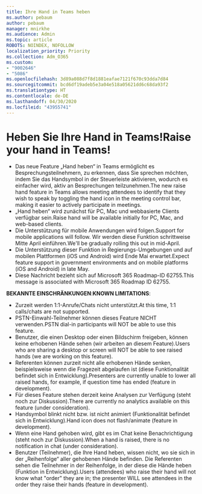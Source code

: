 ```yaml
---
title: Ihre Hand in Teams heben
ms.author: pebaum
author: pebaum
manager: mnirkhe
ms.audience: Admin
ms.topic: article
ROBOTS: NOINDEX, NOFOLLOW
localization_priority: Priority
ms.collection: Adm_O365
ms.custom:
- "9002646"
- "5086"
ms.openlocfilehash: 3d89a088d7f8d1881eafae7121f670c93dda7d84
ms.sourcegitcommit: bcd6df19adeb5e3a04e518a05621dd6c68da93f2
ms.translationtype: HT
ms.contentlocale: de-DE
ms.lasthandoff: 04/30/2020
ms.locfileid: "43955741"
---
```

# <a name="raise-your-hand-in-teams"></a><span data-ttu-id="333d2-102">Heben Sie Ihre Hand in Teams!</span><span class="sxs-lookup"><span data-stu-id="333d2-102">Raise your hand in Teams!</span></span>

- <span data-ttu-id="333d2-103">Das neue Feature „Hand heben“ in Teams ermöglicht es Besprechungsteilnehmern, zu erkennen, dass Sie sprechen möchten, indem Sie das Handsymbol in der Steuerleiste aktivieren, wodurch es einfacher wird, aktiv an Besprechungen teilzunehmen.</span><span class="sxs-lookup"><span data-stu-id="333d2-103">The new raise hand feature in Teams allows meeting attendees to identify that they wish to speak by toggling the hand icon in the meeting control bar, making it easier to actively participate in meetings.</span></span>
- <span data-ttu-id="333d2-104">„Hand heben“ wird zunächst für PC, Mac und webbasierte Clients verfügbar sein.</span><span class="sxs-lookup"><span data-stu-id="333d2-104">Raise hand will be available initially for PC, Mac, and web-based clients.</span></span>
- <span data-ttu-id="333d2-105">Die Unterstützung für mobile Anwendungen wird folgen.</span><span class="sxs-lookup"><span data-stu-id="333d2-105">Support for mobile applications will follow.</span></span> <span data-ttu-id="333d2-106">Wir werden diese Funktion schrittweise Mitte April einführen.</span><span class="sxs-lookup"><span data-stu-id="333d2-106">We'll be gradually rolling this out in mid-April.</span></span>
- <span data-ttu-id="333d2-107">Die Unterstützung dieser Funktion in Regierungs-Umgebungen und auf mobilen Plattformen (iOS und Android) wird Ende Mai erwartet.</span><span class="sxs-lookup"><span data-stu-id="333d2-107">Expect feature support in government environments and on mobile platforms (iOS and Android) in late May.</span></span>
- <span data-ttu-id="333d2-108">Diese Nachricht bezieht sich auf Microsoft 365 Roadmap-ID 62755.</span><span class="sxs-lookup"><span data-stu-id="333d2-108">This message is associated with Microsoft 365 Roadmap ID 62755.</span></span>

<span data-ttu-id="333d2-109">**BEKANNTE EINSCHRÄNKUNGEN**:</span><span class="sxs-lookup"><span data-stu-id="333d2-109">**KNOWN LIMITATIONS**:</span></span>

- <span data-ttu-id="333d2-110">Zurzeit werden 1:1-Anrufe/Chats nicht unterstützt.</span><span class="sxs-lookup"><span data-stu-id="333d2-110">At this time, 1:1 calls/chats are not supported.</span></span>
- <span data-ttu-id="333d2-111">PSTN-Einwahl-Teilnehmer können dieses Feature NICHT verwenden.</span><span class="sxs-lookup"><span data-stu-id="333d2-111">PSTN dial-in participants will NOT be able to use this feature.</span></span>
- <span data-ttu-id="333d2-112">Benutzer, die einen Desktop oder einen Bildschirm freigeben, können keine erhobenen Hände sehen (wir arbeiten an diesem Feature).</span><span class="sxs-lookup"><span data-stu-id="333d2-112">Users who are sharing a desktop or screen will NOT be able to see raised hands (we are working on this feature).</span></span>
- <span data-ttu-id="333d2-113">Referenten können zurzeit nicht alle erhobenen Hände senken, beispielsweise wenn die Fragezeit abgelaufen ist (diese Funktionalität befindet sich in Entwicklung).</span><span class="sxs-lookup"><span data-stu-id="333d2-113">Presenters are currently unable to lower all raised hands, for example, if question time has ended (feature in development).</span></span>
- <span data-ttu-id="333d2-114">Für dieses Feature stehen derzeit keine Analysen zur Verfügung (steht noch zur Diskussion).</span><span class="sxs-lookup"><span data-stu-id="333d2-114">There are currently no analytics available on this feature (under consideration).</span></span>
- <span data-ttu-id="333d2-115">Handsymbol blinkt nicht bzw. ist nicht animiert (Funktionalität befindet sich in Entwicklung).</span><span class="sxs-lookup"><span data-stu-id="333d2-115">Hand icon does not flash/animate (feature in development).</span></span>
- <span data-ttu-id="333d2-116">Wenn eine Hand gehoben wird, gibt es im Chat keine Benachrichtigung (steht noch zur Diskussion).</span><span class="sxs-lookup"><span data-stu-id="333d2-116">When a hand is raised, there is no notification in chat (under consideration).</span></span>
- <span data-ttu-id="333d2-117">Benutzer (Teilnehmer), die Ihre Hand heben, wissen nicht, wo sie sich in der „Reihenfolge“ aller gehobenen Hände befinden. Die Referenten sehen die Teilnehmer in der Reihenfolge, in der diese die Hände heben (Funktion in Entwicklung).</span><span class="sxs-lookup"><span data-stu-id="333d2-117">Users (attendees) who raise their hand will not know what "order" they are in; the presenter WILL see attendees in the order they raise their hands (feature in development).</span></span>
